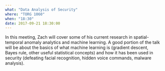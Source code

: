 ```yaml
---
what: "Data Analysis of Security"
where: "TORG 1060"
when: "18:30"
date: 2017-09-21 18:30:00
---
```


In this meeting, Zach will cover some of his current research in spatial-temporal anomaly analytics and machine learning. A good portion of the talk will be about the basics of what machine learning is (gradient descent, Bayes rule, other useful statistical concepts) and how it has been used in security (defeating facial recognition, hidden voice commands, malware analysis).
 
